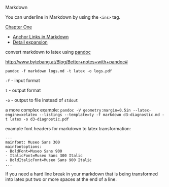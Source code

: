  Markdown

You can underline in Markdown by using the `<ins>` tag.

   <ins>Chapter One</ins>

- [Anchor Links in Markdown](https://gist.github.com/asabaylus/3071099)
- [Detail expansion](https://gist.github.com/ericclemmons/b146fe5da72ca1f706b2ef72a20ac39d)

convert markdown to latex using [pandoc](http://pandoc.org/)

http://www.bytebang.at/Blog/Better+notes+with+pandoc#

`pandoc -f markdown logs.md -t latex -o logs.pdf`

`-f` - input format

`t` - output format

`-o` - output to file instead of `stdout`

a more complex example: `pandoc -V geometry:margin=0.5in --latex-engine=xelatex --listings --template=ty -f markdown d3-diagnostic.md -t latex -o d3-diagnostic.pdf`

example font headers for markdown to latex transformation:

```
---
mainfont: Museo Sans 300
mainfontoptions:
- BoldFont=Museo Sans 900
- ItalicFont=Museo Sans 300 Italic
- BoldItalicFont=Museo Sans 900 Italic
...
```

If you need a hard line break in your markdown that is being transformed into latex put two or more spaces at the end of a line.

